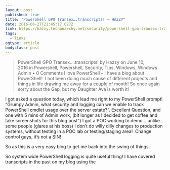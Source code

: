 ```yaml
---
layout: post 
published: true 
title: "PowerShell GPO Transex….transcripts! – HAZZY" 
date: 2016-06-27T21:45:17.027Z 
link: https://hazzy.techanarchy.net/security/powershell-gpo-transex-transcripts/ 
tags:
  - links
ogtype: article 
bodyclass: post 
---
```


> PowerShell GPO Transex….transcripts!
by Hazzy on June 10, 2016 in Powershell, Powershell, Security, Tips, Windows, Windows Admin • 0 Comments
I love PowerShell – I have a blog about PowerShell!  I not been doing much cause of different projects and things in life drawing me away for a couple of month! So once again sorry about the Gap, but my Daughter Ava is worth it!

I got asked a question today, which lead me right to my PowerShell prompt! “Grumpy Admin, what security and logging can we enable to track PowerShell cmdlet usage over the server estate?”. Excellent Question, and one with 5 mins of Admin work, (bit longer as I decided to get coffee and take screenshots for this blog post”) I got a POC working to demo… unlike some people (glares at his boss) I don’t do willy dilly changes to production systems, without testing in a POC lab or testing/staging area!  Change control guys, it’s not a SIN!

So as this is a very easy blog to get me back into the swing of things.

So system wide PowerShell logging is quite useful thing! I have covered transcripts in the past on my blog using the